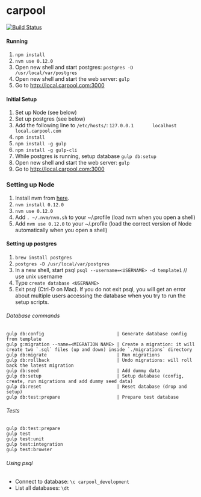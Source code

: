 carpool
========

[![Build Status](https://travis-ci.org/scsper/carpool.svg?branch=master)](https://travis-ci.org/scsper/carpool)

#### Running
1. `npm install`
2. `nvm use 0.12.0`
3. Open new shell and start postgres: `postgres -D /usr/local/var/postgres`
4. Open new shell and start the web server: `gulp`
5. Go to http://local.carpool.com:3000

#### Initial Setup
1. Set up Node (see below)
2. Set up postgres (see below)
3. Add the following line to `/etc/hosts/`: `127.0.0.1       localhost       local.carpool.com`
4. `npm install`
5. `npm install -g gulp`
6. `npm install -g gulp-cli`
7. While postgres is running, setup database `gulp db:setup`
8. Open new shell and start the web server: `gulp`
9. Go to http://local.carpool.com:3000

### Setting up Node
1. Install nvm from [here](https://github.com/creationix/nvm).
2. `nvm install 0.12.0`
3. `nvm use 0.12.0`
4. Add `. ~/.nvm/nvm.sh` to your ~/.profile (load nvm when you open a shell)
5. Add `nvm use 0.12.0` to your ~/.profile (load the correct version of Node automatically when you open a shell)

#### Setting up postgres
1. `brew install postgres`
2. `postgres -D /usr/local/var/postgres`
3. In a new shell, start psql `psql --username=<USERNAME> -d template1` // use unix username
4. Type `create database <USERNAME>`
5. Exit psql (Ctrl-D on Mac).  If you do not exit psql, you will get an error about multiple users accessing the database when you try to run the setup scripts.


###### Database commands
```
gulp db:config                           | Generate database config from template
gulp g:migration --name=<MIGRATION NAME> | Create a migration: it will create two `.sql` files (up and down) inside `./migrations` directory
gulp db:migrate                          | Run migrations
gulp db:rollback                         | Undo migrations: will roll back the latest migration
gulp db:seed                             | Add dummy data
gulp db:setup                            | Setup database (config, create, run migrations and add dummy seed data)
gulp db:reset                            | Reset database (drop and setup)
gulp db:test:prepare                     | Prepare test database
```

###### Tests
```
gulp db:test:prepare
gulp test
gulp test:unit
gulp test:integration
gulp test:browser
```

###### Using psql

* Connect to database: `\c carpool_development`
* List all databases: `\dt`
